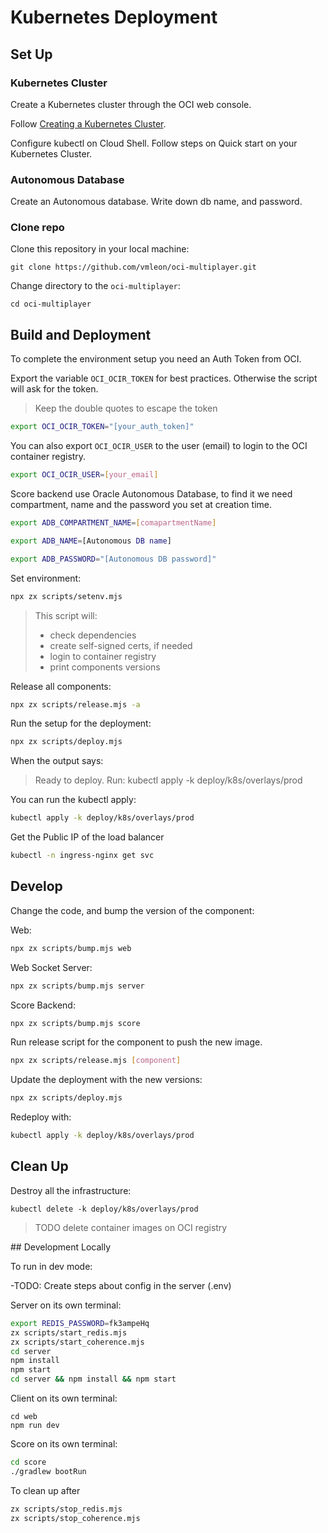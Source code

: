 # Kubernetes Deployment

## Set Up

### Kubernetes Cluster

Create a Kubernetes cluster through the OCI web console.

Follow [Creating a Kubernetes Cluster](https://docs.oracle.com/en-us/iaas/Content/ContEng/Tasks/contengcreatingclusterusingoke.htm).

Configure kubectl on Cloud Shell. Follow steps on Quick start on your Kubernetes Cluster.

### Autonomous Database

Create an Autonomous database. Write down db name, and password.

### Clone repo

Clone this repository in your local machine:

```
git clone https://github.com/vmleon/oci-multiplayer.git
```

Change directory to the `oci-multiplayer`:

```
cd oci-multiplayer
```

## Build and Deployment

To complete the environment setup you need an Auth Token from OCI.

Export the variable `OCI_OCIR_TOKEN` for best practices. Otherwise the script will ask for the token.

> Keep the double quotes to escape the token

```bash
export OCI_OCIR_TOKEN="[your_auth_token]"
```

You can also export `OCI_OCIR_USER` to the user (email) to login to the OCI container registry.

```bash
export OCI_OCIR_USER=[your_email]
```

Score backend use Oracle Autonomous Database, to find it we need compartment, name and the password you set at creation time.

```bash
export ADB_COMPARTMENT_NAME=[comapartmentName]
```

```bash
export ADB_NAME=[Autonomous DB name]
```

```bash
export ADB_PASSWORD="[Autonomous DB password]"
```

Set environment:
```bash
npx zx scripts/setenv.mjs
```

> This script will:
> - check dependencies
> - create self-signed certs, if needed
> - login to container registry
> - print components versions

Release all components:
```bash
npx zx scripts/release.mjs -a
```

Run the setup for the deployment:
```bash
npx zx scripts/deploy.mjs
```
When the output says:
> Ready to deploy.
> Run: kubectl apply -k deploy/k8s/overlays/prod

You can run the kubectl apply:
```bash
kubectl apply -k deploy/k8s/overlays/prod
```

Get the Public IP of the load balancer
```bash
kubectl -n ingress-nginx get svc
```

## Develop

Change the code, and bump the version of the component:

Web:
```bash
npx zx scripts/bump.mjs web
```

Web Socket Server:
```bash
npx zx scripts/bump.mjs server
```

Score Backend:
```bash
npx zx scripts/bump.mjs score
```

Run release script for the component to push the new image.
```bash
npx zx scripts/release.mjs [component]
```

Update the deployment with the new versions:
```bash
npx zx scripts/deploy.mjs
```

Redeploy with:
```bash
kubectl apply -k deploy/k8s/overlays/prod
```

## Clean Up

Destroy all the infrastructure:

```
kubectl delete -k deploy/k8s/overlays/prod
```

> TODO delete container images on OCI registry

## Development Locally

To run in dev mode:

-TODO: Create steps about config in the server (.env)


Server on its own terminal:
```bash
export REDIS_PASSWORD=fk3ampeHq
zx scripts/start_redis.mjs
zx scripts/start_coherence.mjs
cd server
npm install
npm start
cd server && npm install && npm start
```

Client on its own terminal:

```
cd web
npm run dev
```

Score on its own terminal:
```bash
cd score
./gradlew bootRun
```

To clean up after

```bash
zx scripts/stop_redis.mjs
zx scripts/stop_coherence.mjs
```